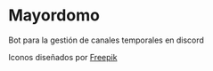 # Mayordomo

Bot para la gestión de canales temporales en discord

<div>Iconos diseñados por <a href="https://www.freepik.com" title="Freepik">Freepik</a>
